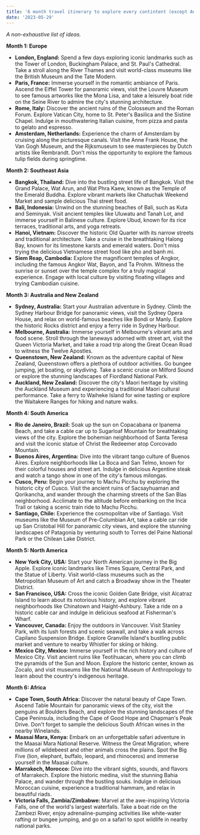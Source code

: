 ```yaml
---
title: '6 month travel itinerary to explore every contintent (except Antarctica)'
date: '2023-05-29'
---
```


*A non-exhaustive list of ideas.*

**Month 1: Europe**

* **London, England:** Spend a few days exploring iconic landmarks such as the Tower of London, Buckingham Palace, and St. Paul's Cathedral. Take a stroll along the River Thames and visit world-class museums like the British Museum and the Tate Modern.
* **Paris, France:** Immerse yourself in the romantic ambiance of Paris. Ascend the Eiffel Tower for panoramic views, visit the Louvre Museum to see famous artworks like the Mona Lisa, and take a leisurely boat ride on the Seine River to admire the city's stunning architecture.
* **Rome, Italy:** Discover the ancient ruins of the Colosseum and the Roman Forum. Explore Vatican City, home to St. Peter's Basilica and the Sistine Chapel. Indulge in mouthwatering Italian cuisine, from pizza and pasta to gelato and espresso.
* **Amsterdam, Netherlands:** Experience the charm of Amsterdam by cruising along the picturesque canals. Visit the Anne Frank House, the Van Gogh Museum, and the Rijksmuseum to see masterpieces by Dutch artists like Rembrandt. Don't miss the opportunity to explore the famous tulip fields during springtime.


**Month 2: Southeast Asia**

* **Bangkok, Thailand:** Dive into the bustling street life of Bangkok. Visit the Grand Palace, Wat Arun, and Wat Phra Kaew, known as the Temple of the Emerald Buddha. Explore vibrant markets like Chatuchak Weekend Market and sample delicious Thai street food.
* **Bali, Indonesia:** Unwind on the stunning beaches of Bali, such as Kuta and Seminyak. Visit ancient temples like Uluwatu and Tanah Lot, and immerse yourself in Balinese culture. Explore Ubud, known for its rice terraces, traditional arts, and yoga retreats.
* **Hanoi, Vietnam:** Discover the historic Old Quarter with its narrow streets and traditional architecture. Take a cruise in the breathtaking Halong Bay, known for its limestone karsts and emerald waters. Don't miss trying the delicious Vietnamese street food like pho and banh mi.
* **Siem Reap, Cambodia:** Explore the magnificent temples of Angkor, including the famous Angkor Wat, Bayon, and Ta Prohm. Witness the sunrise or sunset over the temple complex for a truly magical experience. Engage with local culture by visiting floating villages and trying Cambodian cuisine.


**Month 3: Australia and New Zealand**

* **Sydney, Australia:** Start your Australian adventure in Sydney. Climb the Sydney Harbour Bridge for panoramic views, visit the Sydney Opera House, and relax on world-famous beaches like Bondi or Manly. Explore the historic Rocks district and enjoy a ferry ride in Sydney Harbour.
* **Melbourne, Australia:** Immerse yourself in Melbourne's vibrant arts and food scene. Stroll through the laneways adorned with street art, visit the Queen Victoria Market, and take a road trip along the Great Ocean Road to witness the Twelve Apostles.
* **Queenstown, New Zealand:** Known as the adventure capital of New Zealand, Queenstown offers a plethora of outdoor activities. Go bungee jumping, jet boating, or skydiving. Take a scenic cruise on Milford Sound or explore the stunning landscapes of Fiordland National Park.
* **Auckland, New Zealand:** Discover the city's Maori heritage by visiting the Auckland Museum and experiencing a traditional Maori cultural performance. Take a ferry to Waiheke Island for wine tasting or explore the Waitakere Ranges for hiking and nature walks.


**Month 4: South America**

* **Rio de Janeiro, Brazil:** Soak up the sun on Copacabana or Ipanema Beach, and take a cable car up to Sugarloaf Mountain for breathtaking views of the city. Explore the bohemian neighborhood of Santa Teresa and visit the iconic statue of Christ the Redeemer atop Corcovado Mountain.
* **Buenos Aires, Argentina:** Dive into the vibrant tango culture of Buenos Aires. Explore neighborhoods like La Boca and San Telmo, known for their colorful houses and street art. Indulge in delicious Argentine steak and watch a tango show in one of the city's famous milongas.
* **Cusco, Peru:** Begin your journey to Machu Picchu by exploring the historic city of Cusco. Visit the ancient ruins of Sacsayhuaman and Qorikancha, and wander through the charming streets of the San Blas neighborhood. Acclimate to the altitude before embarking on the Inca Trail or taking a scenic train ride to Machu Picchu.
* **Santiago, Chile:** Experience the cosmopolitan vibe of Santiago. Visit museums like the Museum of Pre-Columbian Art, take a cable car ride up San Cristobal Hill for panoramic city views, and explore the stunning landscapes of Patagonia by venturing south to Torres del Paine National Park or the Chilean Lake District.


**Month 5: North America**

* **New York City, USA:** Start your North American journey in the Big Apple. Explore iconic landmarks like Times Square, Central Park, and the Statue of Liberty. Visit world-class museums such as the Metropolitan Museum of Art and catch a Broadway show in the Theater District.
* **San Francisco, USA:** Cross the iconic Golden Gate Bridge, visit Alcatraz Island to learn about its notorious history, and explore vibrant neighborhoods like Chinatown and Haight-Ashbury. Take a ride on a historic cable car and indulge in delicious seafood at Fisherman's Wharf.
* **Vancouver, Canada:** Enjoy the outdoors in Vancouver. Visit Stanley Park, with its lush forests and scenic seawall, and take a walk across Capilano Suspension Bridge. Explore Granville Island's bustling public market and venture to nearby Whistler for skiing or hiking.
* **Mexico City, Mexico:** Immerse yourself in the rich history and culture of Mexico City. Visit ancient ruins like Teotihuacan, where you can climb the pyramids of the Sun and Moon. Explore the historic center, known as Zocalo, and visit museums like the National Museum of Anthropology to learn about the country's indigenous heritage.


**Month 6: Africa**

* **Cape Town, South Africa:** Discover the natural beauty of Cape Town. Ascend Table Mountain for panoramic views of the city, visit the penguins at Boulders Beach, and explore the stunning landscapes of the Cape Peninsula, including the Cape of Good Hope and Chapman's Peak Drive. Don't forget to sample the delicious South African wines in the nearby Winelands.
* **Maasai Mara, Kenya:** Embark on an unforgettable safari adventure in the Maasai Mara National Reserve. Witness the Great Migration, where millions of wildebeest and other animals cross the plains. Spot the Big Five (lion, elephant, buffalo, leopard, and rhinoceros) and immerse yourself in the Maasai culture.
* **Marrakech, Morocco:** Dive into the vibrant sights, sounds, and flavors of Marrakech. Explore the historic medina, visit the stunning Bahia Palace, and wander through the bustling souks. Indulge in delicious Moroccan cuisine, experience a traditional hammam, and relax in beautiful riads.
* **Victoria Falls, Zambia/Zimbabwe:** Marvel at the awe-inspiring Victoria Falls, one of the world's largest waterfalls. Take a boat ride on the Zambezi River, enjoy adrenaline-pumping activities like white-water rafting or bungee jumping, and go on a safari to spot wildlife in nearby national parks.